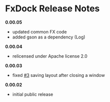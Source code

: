 # FxDock Release Notes

**0.00.05**
- updated common FX code
- added gson as a dependency (Log)

**0.00.04**
- relicensed under Apache license 2.0

**0.00.03**
- fixed [#3](https://github.com/andy-goryachev/FxDock/issues/3) saving layout after closing a window
	
**0.00.02**
- initial public release